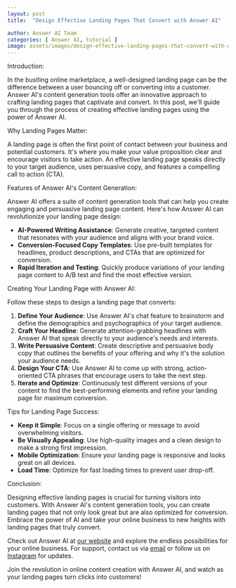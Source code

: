 ```yaml
---
layout: post
title:  "Design Effective Landing Pages That Convert with Answer AI"

author: Answer AI Team
categories: [ Answer AI, tutorial ]
image: assets/images/design-effective-landing-pages-that-convert-with-answer-ai.jpg
---
```


Introduction:

In the bustling online marketplace, a well-designed landing page can be the difference between a user bouncing off or converting into a customer. Answer AI's content generation tools offer an innovative approach to crafting landing pages that captivate and convert. In this post, we'll guide you through the process of creating effective landing pages using the power of Answer AI.

Why Landing Pages Matter:

A landing page is often the first point of contact between your business and potential customers. It's where you make your value proposition clear and encourage visitors to take action. An effective landing page speaks directly to your target audience, uses persuasive copy, and features a compelling call to action (CTA).

Features of Answer AI's Content Generation:

Answer AI offers a suite of content generation tools that can help you create engaging and persuasive landing page content. Here's how Answer AI can revolutionize your landing page design:

- **AI-Powered Writing Assistance**: Generate creative, targeted content that resonates with your audience and aligns with your brand voice.
- **Conversion-Focused Copy Templates**: Use pre-built templates for headlines, product descriptions, and CTAs that are optimized for conversion.
- **Rapid Iteration and Testing**: Quickly produce variations of your landing page content to A/B test and find the most effective version.

Creating Your Landing Page with Answer AI:

Follow these steps to design a landing page that converts:

1. **Define Your Audience**: Use Answer AI's chat feature to brainstorm and define the demographics and psychographics of your target audience.
2. **Craft Your Headline**: Generate attention-grabbing headlines with Answer AI that speak directly to your audience's needs and interests.
3. **Write Persuasive Content**: Create descriptive and persuasive body copy that outlines the benefits of your offering and why it's the solution your audience needs.
4. **Design Your CTA**: Use Answer AI to come up with strong, action-oriented CTA phrases that encourage users to take the next step.
5. **Iterate and Optimize**: Continuously test different versions of your content to find the best-performing elements and refine your landing page for maximum conversion.

Tips for Landing Page Success:

- **Keep it Simple**: Focus on a single offering or message to avoid overwhelming visitors.
- **Be Visually Appealing**: Use high-quality images and a clean design to make a strong first impression.
- **Mobile Optimization**: Ensure your landing page is responsive and looks great on all devices.
- **Load Time**: Optimize for fast loading times to prevent user drop-off.

Conclusion:

Designing effective landing pages is crucial for turning visitors into customers. With Answer AI's content generation tools, you can create landing pages that not only look great but are also optimized for conversion. Embrace the power of AI and take your online business to new heights with landing pages that truly convert.

Check out Answer AI at [our website][answerai-website] and explore the endless possibilities for your online business. For support, contact us via [email][answerai-support] or follow us on [Instagram][answerai-insta] for updates.

[answerai-website]: https://answerai.tech
[answerai-insta]: https://instagram.com/answerai.tech
[answerai-support]: support@answerai.tech

Join the revolution in online content creation with Answer AI, and watch as your landing pages turn clicks into customers!